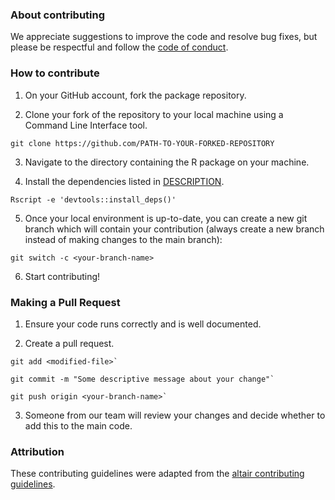 
### About contributing
We appreciate suggestions to improve the code and resolve bug fixes, but please be respectful and follow the [code of conduct](CODE_OF_CONDUCT.md).



### How to contribute
1. On your GitHub account, fork the package repository.  



2. Clone your fork of the repository to your local machine using a Command Line Interface tool. 

```
git clone https://github.com/PATH-TO-YOUR-FORKED-REPOSITORY
```
3. Navigate to the directory containing the R package on your machine.

4. Install the dependencies listed in [DESCRIPTION](https://github.com/DSCI-310-2024/predictcultivar/blob/48b9c1a908af3588241afb6f51b18fefc9c00a60/DESCRIPTION). 

```
Rscript -e 'devtools::install_deps()'
```

5. Once your local environment is up-to-date, you can create a new git branch which will contain your contribution (always create a new branch instead of making changes to the main branch):

```
git switch -c <your-branch-name>
```

6. Start contributing! 



### Making a Pull Request
1. Ensure your code runs correctly and is well documented.


2. Create a pull request. 

```
git add <modified-file>` 

git commit -m "Some descriptive message about your change"` 

git push origin <your-branch-name>`
```

3. Someone from our team will review your changes and decide whether to add this to the main code.


### Attribution
These contributing guidelines were adapted from the [altair contributing guidelines](https://github.com/altair-viz/altair/blob/5d9c0a9c4d69b9fbb1b30e91b85939750a464564/CONTRIBUTING.md).
